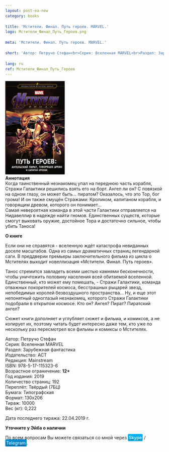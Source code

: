 ```yaml
---
layout: post-ea-new
category: books

title: 'Мстители. Финал. Путь героев. MARVEL.'
logo: Мстители_Финал_Путь_Героев.png

meta: 'Мстители. Финал. Путь героев. MARVEL.'

short: 'Автор: Петручо Стефан<br>Серия: Вселенная MARVEL<br>Раздел: Зарубежная фантастика<br>Издательство: АСТ<br>Редакция: Mainstream<br>ISBN: 978-5-17-115323-6<br>Возрастное ограничение: 12+'

lang: ru
ref: Мстители_Финал_Путь_Героев
---
```


<a data-fancybox="gallery" href="/img/books/Мстители_Финал_Путь_Героев.png"><img src="/img/books/Мстители_Финал_Путь_Героев.png" alt=""></a>  
**Аннотация**  
Когда таинственный незнакомец упал на переднюю часть корабля, Стражи Галактики решились взять его на борт. Ангел ли он? С повязкой на одном глазу, он может быть… пиратом? Оказалось, что это Тор, бог грома! И он также смущён Стражами: Кроликом, капитаном корабля, и говорящим древом, которого он понимает...  
Самая невероятная команда в этой части Галактики отправляется на Нидавеллир в надежде найти гномов. Единственных существ, которые смогут выковать оружие, достойное Тора и достаточно сильное, чтобы убить Таноса!

**О книге**

Если они не справятся - вселенную ждёт катастрофа невиданных доселе масштабов. Одна из самых драматичных страниц легендарной саги. В преддверии премьеры заключительного фильма из цикла о Мстителях выходит новеллизация «Мстители. Финал. Путь героев».

Танос стремится завладеть всеми шестью камнями бесконечности, чтобы уничтожить половину населения всей обитаемой вселенной. Единственный, кто может ему помешать, - Стражи Галактики, команда отважных покорителей космоса, бесстрашных рыцарей звезд, непобедимых королей безвоздушного пространства... Ну, и еще этот непонятный одноглазый незнакомец, которого Стражи Галактики подобрали в открытом космосе. Кто он? Ангел? Пират? Пиратский ангел?

Сюжет книги дополняет и углубляет сюжет и фильма, и комиксов, а не копирует их, поэтому читать будет интересно даже тем, кто уже по нескольку раз пересмотрел все фильмы и комиксы о Мстителях.

Автор: Петручо Стефан  
Серия: Вселенная MARVEL  
Раздел: Зарубежная фантастика  
Издательство: АСТ  
Редакция: Mainstream  
ISBN: 978-5-17-115323-6  
Возрастное ограничение: **12+**  
Год издания: 2019  
Количество страниц: 192  
Переплёт: Твёрдый  (7БЦ)  
Бумага: Типографская  
Формат: 130х206  
Тираж: 10000  
Вес (кг): 0,222

Дата последнего тиража:	22.04.2019 г.

**Уточните у Эйба о наличии**

По всем вопросам Вы можете связаться со мной через <a href="skype:chutkoy89?call" target="_blank"><span style="background-color:#00aff0; color:white; padding:3px; border-radius: 3px">Skype</span></a> / <a href="https://t.me/chutkoy" target="_blank"><span style="background-color:#0088cc; color:white; padding:3px; border-radius: 3px">Telegram</span></a>.